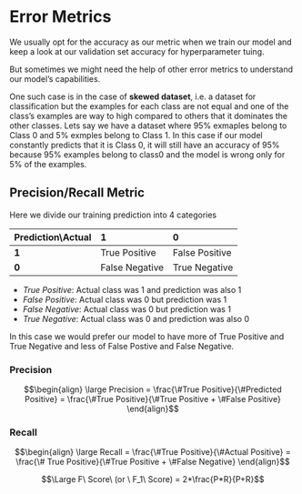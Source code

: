 # Error Metrics

We usually opt for the accuracy as our metric when we train our model and keep a look at our validation set accuracy for hyperparameter tuing.

But sometimes we might need the help of other error metrics to understand our model’s capabilities.

One such case is in the case of **skewed dataset**, i.e. a dataset for classification but the examples for each class are not equal and one of the class’s examples are way to high compared to others that it dominates the other classes. Lets say we have a dataset where 95% exmaples belong to Class 0 and 5% exmples belong to Class 1. In this case if our model constantly predicts that it is Class 0, it will still have an accuracy of 95% because 95% examples belong to class0 and the model is wrong only for 5% of the examples.

## Precision/Recall Metric

Here we divide our training prediction into 4 categories

| Prediction\Actual | 1 | 0 |
| :--- | :--- | :--- |
| **1** | True Positive | False Positive |
| **0** | False Negative | True Negative |

* _True Positive_: Actual class was 1 and prediction was also 1
* _False Positive_: Actual class was 0 but prediction was 1
* _False Negative_: Actual class was 0 but prediction was 1
* _True Negative_: Actual class was 0 and prediction was also 0

In this case we would prefer our model to have more of True Positive and True Negative and less of False Postive and False Negative.

### Precision

$$\begin{align} \large Precision = \frac{\#True Positive}{\#Predicted Positive} = \frac{\#True Positive}{\#True Positive + \#False Positive} \end{align}$$

### Recall

$$\begin{align} \large Recall = \frac{\#True Positive}{\#Actual Positive} = \frac{\# True Positive}{\#True Positive + \#False Negative} \end{align}$$

$$\Large F\ Score\ (or \ F_1\ Score) = 2*\frac{P*R}{P+R}$$


